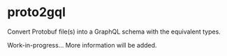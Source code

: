 # proto2gql

Convert Protobuf file(s) into a GraphQL schema with the equivalent types.

Work-in-progress... More information will be added.
